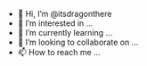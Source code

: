 - 👋 Hi, I’m @itsdragonthere
- 👀 I’m interested in ...
- 🌱 I’m currently learning ...
- 💞️ I’m looking to collaborate on ...
- 📫 How to reach me ...

<!---
itsdragonthere/itsdragonthere is a ✨ special ✨ repository because its `README.md` (this file) appears on your GitHub profile.
You can click the Preview link to take a look at your changes.
--->
